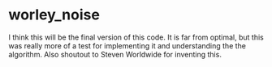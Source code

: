 # worley_noise
I think this will be the final version of this code. It is far from optimal, but this was really more of a test for implementing it and understanding the the algorithm.
Also shoutout to Steven Worldwide for inventing this.
